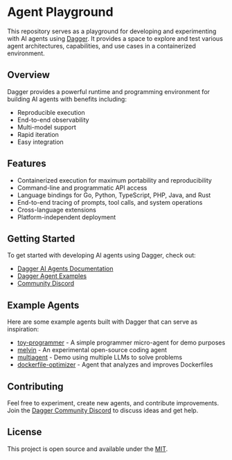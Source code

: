 # Agent Playground

This repository serves as a playground for developing and experimenting with AI agents using [Dagger](https://dagger.io). It provides a space to explore and test various agent architectures, capabilities, and use cases in a containerized environment.

## Overview

Dagger provides a powerful runtime and programming environment for building AI agents with benefits including:
- Reproducible execution
- End-to-end observability
- Multi-model support
- Rapid iteration
- Easy integration

## Features

- Containerized execution for maximum portability and reproducibility
- Command-line and programmatic API access
- Language bindings for Go, Python, TypeScript, PHP, Java, and Rust
- End-to-end tracing of prompts, tool calls, and system operations
- Cross-language extensions
- Platform-independent deployment

## Getting Started

To get started with developing AI agents using Dagger, check out:
- [Dagger AI Agents Documentation](https://docs.dagger.io/ai-agents/)
- [Dagger Agent Examples](https://github.com/dagger/agents)
- [Community Discord](https://discord.gg/KK3AfBP8Gw)

## Example Agents

Here are some example agents built with Dagger that can serve as inspiration:
- [toy-programmer](https://github.com/shykes/toy-programmer) - A simple programmer micro-agent for demo purposes
- [melvin](https://github.com/dagger/agents/tree/main/melvin) - An experimental open-source coding agent
- [multiagent](https://github.com/kpenfound/agents/tree/main/multiagent-demo) - Demo using multiple LLMs to solve problems
- [dockerfile-optimizer](https://github.com/samalba/agents/tree/main/dockerfile-optimizer) - Agent that analyzes and improves Dockerfiles

## Contributing

Feel free to experiment, create new agents, and contribute improvements. Join the [Dagger Community Discord](https://discord.gg/KK3AfBP8Gw) to discuss ideas and get help.

## License

This project is open source and available under the [MIT](LICENSE).

